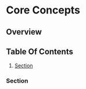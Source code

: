# Core Concepts

[//]: # (Additional Information on the topic goes here)

[//]: # (What will you learn)

## Overview

[//]: # (Internal navigation)

## Table Of Contents

1. [Section](#section)

[//]: # (Fill As many of these as you need. Use h4 and further here, do not include h1s, h2s or h3s.)

### Section

[//]: # (Optional Section)
[//]: # (## Previous)

[//]: # (Optional Section)
[//]: # (## What's Next)
